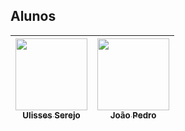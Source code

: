 <h2>Alunos</h2>

 [<img loading="lazy" src="https://avatars.githubusercontent.com/u/124613083?v=4" width=115><br><sub>Ulisses Serejo</sub>](https://github.com/Ulisses-Serejo) |  [<img loading="lazy" src="https://avatars.githubusercontent.com/u/106345894?s=400&u=dd3034a57ab822bd9f2bb32a1ead16cdcc22d87d&v=4" width=115><br><sub>João Pedro</sub>](https://github.com/PedroSantiagoDev) |
 | :---: | :---: |

